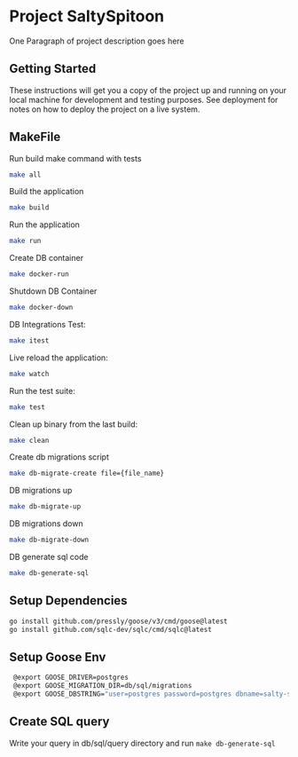 # Project SaltySpitoon

One Paragraph of project description goes here

## Getting Started

These instructions will get you a copy of the project up and running on your local machine for development and testing purposes. See deployment for notes on how to deploy the project on a live system.

## MakeFile

Run build make command with tests

```bash
make all
```

Build the application

```bash
make build
```

Run the application

```bash
make run
```

Create DB container

```bash
make docker-run
```

Shutdown DB Container

```bash
make docker-down
```

DB Integrations Test:

```bash
make itest
```

Live reload the application:

```bash
make watch
```

Run the test suite:

```bash
make test
```

Clean up binary from the last build:

```bash
make clean
```

Create db migrations script

```bash
make db-migrate-create file={file_name}
```

DB migrations up

```bash
make db-migrate-up
```

DB migrations down

```bash
make db-migrate-down
```

DB generate sql code

```bash
make db-generate-sql
```

## Setup Dependencies

```bash
go install github.com/pressly/goose/v3/cmd/goose@latest
go install github.com/sqlc-dev/sqlc/cmd/sqlc@latest
```

## Setup Goose Env

```bash
 @export GOOSE_DRIVER=postgres
 @export GOOSE_MIGRATION_DIR=db/sql/migrations
 @export GOOSE_DBSTRING="user=postgres password=postgres dbname=salty-spitoon-dev host=localhost port=5432 sslmode=disable"
```

## Create SQL query

Write your query in db/sql/query directory and run `make db-generate-sql`
